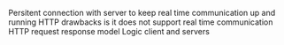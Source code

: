 Persitent connection with server to keep real time communication up and running 
HTTP drawbacks is it does not support real time communication
HTTP request response model 
Logic client and servers
